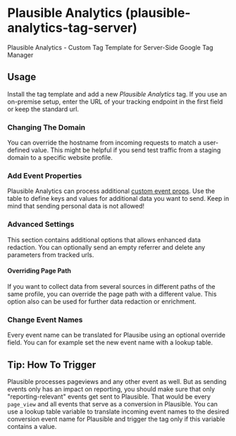 # Plausible Analytics (plausible-analytics-tag-server)
Plausible Analytics - Custom Tag Template for Server-Side Google Tag Manager

## Usage
Install the tag template and add a new *Plausible Analytics* tag. If you use an on-premise setup, enter the URL of your tracking endpoint in the first field or keep the standard url. 

### Changing The Domain
You can override the hostname from incoming requests to match a user-defined value. This might be helpful if you send test traffic from a staging domain to a specific website profile.

### Add Event Properties
Plausible Analytics can process additional [custom event props](https://plausible.io/docs/custom-event-goals#using-custom-props). Use the table to define keys and values for additional data you want to send. Keep in mind that sending personal data is not allowed! 

### Advanced Settings
This section contains additional options that allows enhanced data redaction. You can optionally send an empty referrer and delete any parameters from tracked urls. 

#### Overriding Page Path
If you want to collect data from several sources in different paths of the same profile, you can override the page path with a different value. This option also can be used for further data redaction or enrichment.

### Change Event Names
Every event name can be translated for Plausibe using an optional override field. You can for example set the new event name with a lookup table. 

## Tip: How To Trigger
Plausible processes pageviews and any other event as well. But as sending events only has an impact on reporting, you should make sure that only "reporting-relevant" events get sent to Plausible. That would be every `page_view` and all events that serve as a conversion in Plausible. You can use a lookup table variable to translate incoming event names to the desired conversion event name for Plausible and trigger the tag only if this variable contains a value.    